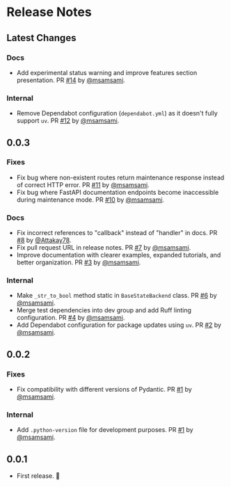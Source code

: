 # Release Notes

## Latest Changes

### Docs

- Add experimental status warning and improve features section presentation. PR [#14](https://github.com/msamsami/fastapi-maintenance/pull/14) by [@msamsami](https://github.com/msamsami).

### Internal

- Remove Dependabot configuration (`dependabot.yml`) as it doesn't fully support `uv`. PR [#12](https://github.com/msamsami/fastapi-maintenance/pull/12) by [@msamsami](https://github.com/msamsami).

## 0.0.3

### Fixes

- Fix bug where non-existent routes return maintenance response instead of correct HTTP error. PR [#11](https://github.com/msamsami/fastapi-maintenance/pull/11) by [@msamsami](https://github.com/msamsami).
- Fix bug where FastAPI documentation endpoints become inaccessible during maintenance mode. PR [#10](https://github.com/msamsami/fastapi-maintenance/pull/10) by [@msamsami](https://github.com/msamsami).

### Docs

- Fix incorrect references to "callback" instead of "handler" in docs. PR [#8](https://github.com/msamsami/fastapi-maintenance/pull/8) by [@Attakay78](https://github.com/Attakay78).
- Fix pull request URL in release notes. PR [#7](https://github.com/msamsami/fastapi-maintenance/pull/7) by [@msamsami](https://github.com/msamsami).
- Improve documentation with clearer examples, expanded tutorials, and better organization. PR [#3](https://github.com/msamsami/fastapi-maintenance/pull/3) by [@msamsami](https://github.com/msamsami).

### Internal

- Make `_str_to_bool` method static in `BaseStateBackend` class. PR [#6](https://github.com/msamsami/fastapi-maintenance/pull/6) by [@msamsami](https://github.com/msamsami).
- Merge test dependencies into dev group and add Ruff linting configuration. PR [#4](https://github.com/msamsami/fastapi-maintenance/pull/4) by [@msamsami](https://github.com/msamsami).
- Add Dependabot configuration for package updates using `uv`. PR [#2](https://github.com/msamsami/fastapi-maintenance/pull/2) by [@msamsami](https://github.com/msamsami).

## 0.0.2

### Fixes

- Fix compatibility with different versions of Pydantic. PR [#1](https://github.com/msamsami/fastapi-maintenance/pull/1) by [@msamsami](https://github.com/msamsami).

### Internal

- Add `.python-version` file for development purposes. PR [#1](https://github.com/msamsami/fastapi-maintenance/pull/1) by [@msamsami](https://github.com/msamsami).

## 0.0.1

- First release. 🎉
